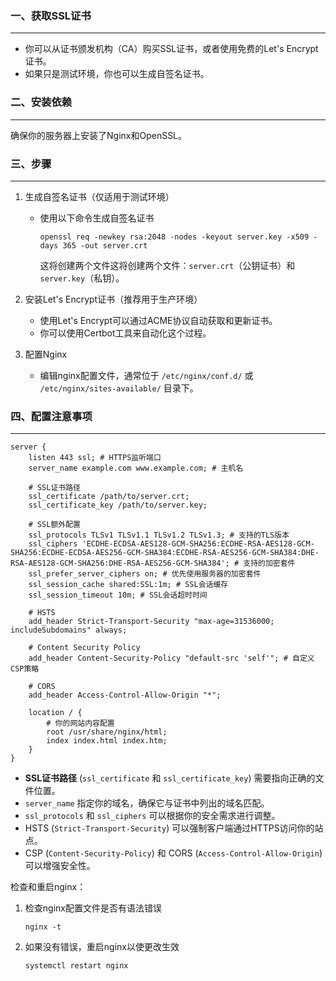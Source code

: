 ### 一、获取SSL证书

---

- 你可以从证书颁发机构（CA）购买SSL证书，或者使用免费的Let's Encrypt证书。
- 如果只是测试环境，你也可以生成自签名证书。



### 二、安装依赖

---

确保你的服务器上安装了Nginx和OpenSSL。



### 三、步骤

---

1. 生成自签名证书（仅适用于测试环境）

   - 使用以下命令生成自签名证书

     ```shell
     openssl req -newkey rsa:2048 -nodes -keyout server.key -x509 -days 365 -out server.crt
     ```

     这将创建两个文件这将创建两个文件：`server.crt`（公钥证书）和`server.key`（私钥）。

2. 安装Let's Encrypt证书（推荐用于生产环境）

   - 使用Let's Encrypt可以通过ACME协议自动获取和更新证书。
   - 你可以使用Certbot工具来自动化这个过程。

3. 配置Nginx

   - 编辑nginx配置文件，通常位于 `/etc/nginx/conf.d/` 或 `/etc/nginx/sites-available/` 目录下。



### 四、配置注意事项

---

```nginx
server {
    listen 443 ssl; # HTTPS监听端口
    server_name example.com www.example.com; # 主机名

    # SSL证书路径
    ssl_certificate /path/to/server.crt;
    ssl_certificate_key /path/to/server.key;

    # SSL额外配置
    ssl_protocols TLSv1 TLSv1.1 TLSv1.2 TLSv1.3; # 支持的TLS版本
    ssl_ciphers 'ECDHE-ECDSA-AES128-GCM-SHA256:ECDHE-RSA-AES128-GCM-SHA256:ECDHE-ECDSA-AES256-GCM-SHA384:ECDHE-RSA-AES256-GCM-SHA384:DHE-RSA-AES128-GCM-SHA256:DHE-RSA-AES256-GCM-SHA384'; # 支持的加密套件
    ssl_prefer_server_ciphers on; # 优先使用服务器的加密套件
    ssl_session_cache shared:SSL:1m; # SSL会话缓存
    ssl_session_timeout 10m; # SSL会话超时时间

    # HSTS
    add_header Strict-Transport-Security "max-age=31536000; includeSubdomains" always;

    # Content Security Policy
    add_header Content-Security-Policy "default-src 'self'"; # 自定义CSP策略

    # CORS
    add_header Access-Control-Allow-Origin "*";

    location / {
        # 你的网站内容配置
        root /usr/share/nginx/html;
        index index.html index.htm;
    }
}
```

- **SSL证书路径** (`ssl_certificate` 和 `ssl_certificate_key`) 需要指向正确的文件位置。
- `server_name` 指定你的域名，确保它与证书中列出的域名匹配。
- `ssl_protocols` 和 `ssl_ciphers` 可以根据你的安全需求进行调整。
- HSTS (`Strict-Transport-Security`) 可以强制客户端通过HTTPS访问你的站点。
- CSP (`Content-Security-Policy`) 和 CORS (`Access-Control-Allow-Origin`) 可以增强安全性。

检查和重启nginx：

1. 检查nginx配置文件是否有语法错误

   ```shell
   nginx -t
   ```

2. 如果没有错误，重启nginx以使更改生效

   ```shell
   systemctl restart nginx
   ```